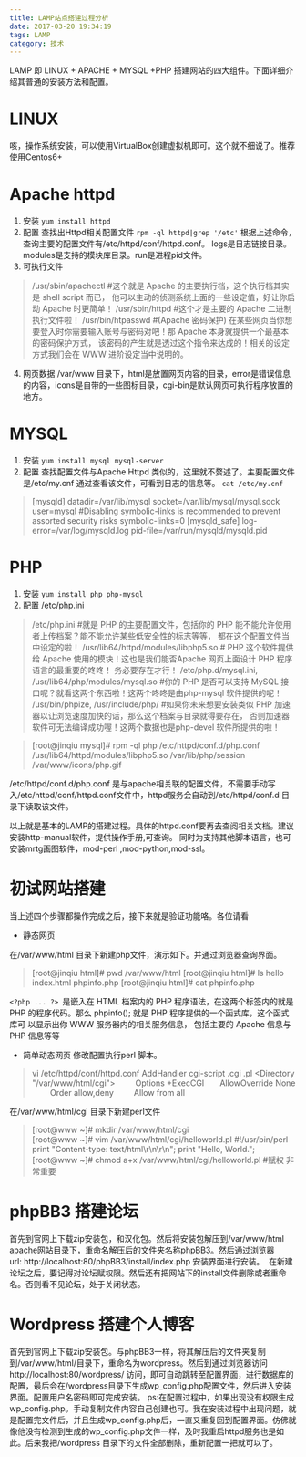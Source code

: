 ```yaml
---
title: LAMP站点搭建过程分析
date: 2017-03-20 19:34:19
tags: LAMP
category: 技术 
---
```

LAMP 即 LINUX + APACHE + MYSQL +PHP 搭建网站的四大组件。下面详细介绍其普通的安装方法和配置。

# LINUX 
咳，操作系统安装，可以使用VirtualBox创建虚拟机即可。这个就不细说了。推荐使用Centos6+

# Apache httpd  
1. 安装
`yum install httpd`
2. 配置
查找出Httpd相关配置文件 `rpm -ql httpd|grep '/etc'`
根据上述命令，查询主要的配置文件有/etc/httpd/conf/httpd.conf。 logs是日志链接目录。modules是支持的模块库目录。run是进程pid文件。
3. 可执行文件
>/usr/sbin/apachectl  #这个就是 Apache 的主要执行档，这个执行档其实是 shell script 而已， 他可以主动的侦测系统上面的一些设定值，好让你启动 Apache 时更简单！
/usr/sbin/httpd     #这个才是主要的 Apache 二进制执行文件啦！
/usr/bin/htpasswd   #(Apache 密码保护) 在某些网页当你想要登入时你需要输入账号与密码对吧！那 Apache 本身就提供一个最基本的密码保护方式， 该密码的产生就是透过这个指令来达成的！相关的设定方式我们会在 WWW 进阶设定当中说明的。
4. 网页数据
/var/www 目录下，html是放置网页内容的目录，error是错误信息的内容，icons是自带的一些图标目录，cgi-bin是默认网页可执行程序放置的地方。

<!-- more -->

# MYSQL   
1. 安装 
`yum install mysql mysql-server`
2. 配置 
查找配置文件与Apache Httpd 类似的，这里就不赘述了。主要配置文件是/etc/my.cnf 通过查看该文件，可看到日志的信息等。
`cat /etc/my.cnf `
>[mysqld]
datadir=/var/lib/mysql
socket=/var/lib/mysql/mysql.sock
user=mysql
#Disabling symbolic-links is recommended to prevent assorted security risks
symbolic-links=0
[mysqld_safe]
log-error=/var/log/mysqld.log
pid-file=/var/run/mysqld/mysqld.pid

# PHP 
1. 安装 
`yum install php php-mysql`
2. 配置
/etc/php.ini
>/etc/php.ini #就是 PHP 的主要配置文件，包括你的 PHP 能不能允许使用者上传档案？能不能允许某些低安全性的标志等等， 都在这个配置文件当中设定的啦！
/usr/lib64/httpd/modules/libphp5.so # PHP 这个软件提供给 Apache 使用的模块！这也是我们能否Apache 网页上面设计 PHP 程序语言的最重要的咚咚！ 务必要存在才行！
/etc/php.d/mysql.ini, /usr/lib64/php/modules/mysql.so #你的 PHP 是否可以支持 MySQL 接口呢？就看这两个东西啦！这两个咚咚是由php-mysql 软件提供的呢！
/usr/bin/phpize, /usr/include/php/ #如果你未来想要安装类似 PHP 加速器以让浏览速度加快的话，那么这个档案与目录就得要存在， 否则加速器软件可无法编译成功喔！这两个数据也是php-devel 软件所提供的啦！

>[root@jinqiu mysql]# rpm -ql php
/etc/httpd/conf.d/php.conf
/usr/lib64/httpd/modules/libphp5.so
/var/lib/php/session
/var/www/icons/php.gif  

/etc/httpd/conf.d/php.conf 是与apache相关联的配置文件，不需要手动写入/etc/httpd/conf/httpd.conf文件中，httpd服务会自动到/etc/httpd/conf.d 目录下读取该文件。

以上就是基本的LAMP的搭建过程。具体的httpd.conf要再去查阅相关文档。建议安装http-manual软件，提供操作手册,可查询。
同时为支持其他脚本语言，也可安装mrtg画图软件，mod-perl ,mod-python,mod-ssl。

# 初试网站搭建
当上述四个步骤都操作完成之后，接下来就是验证功能咯。各位请看
* 静态网页   

在/var/www/html 目录下新建php文件，演示如下。并通过浏览器查询界面。
>[root@jinqiu html]# pwd
/var/www/html
[root@jinqiu html]# ls
hello  index.html  phpinfo.php
[root@jinqiu html]# cat phpinfo.php 
<?php phpinfo(); ?>

`<?php ... ?> `是嵌入在 HTML 档案内的 PHP 程序语法，在这两个标签内的就是 PHP 的程序代码。那么 phpinfo(); 就是 PHP 程序提供的一个函式库，这个函式库可 以显示出你 WWW 服务器内的相关服务信息， 包括主要的 Apache 信息与 PHP 信息等等  
* 简单动态网页
修改配置执行perl 脚本。
>vi /etc/httpd/conf/httpd.conf
AddHandler cgi-script .cgi .pl
<Directory "/var/www/html/cgi">
        Options +ExecCGI
        AllowOverride None
        Order allow,deny
        Allow from all
</Directory>


在/var/www/html/cgi 目录下新建perl文件
>[root@www ~]# mkdir /var/www/html/cgi  
[root@www ~]# vim /var/www/html/cgi/helloworld.pl
#!/usr/bin/perl
print "Content-type: text/html\r\n\r\n";
print "Hello, World.";
[root@www ~]# chmod a+x /var/www/html/cgi/helloworld.pl  #赋权 非常重要



# phpBB3 搭建论坛  
首先到官网上下载zip安装包，和汉化包。然后将安装包解压到/var/www/html apache网站目录下，重命名解压后的文件夹名称phpBB3。然后通过浏览器url: http://localhost:80/phpBB3/install/index.php 安装界面进行安装。 
在新建论坛之后，要记得对论坛赋权限。然后还有把网站下的install文件删除或者重命名。否则看不见论坛，处于关闭状态。

# Wordpress 搭建个人博客
首先到官网上下载zip安装包。与phpBB3一样，将其解压后的文件夹复制到/var/www/html/目录下，重命名为wordpress。然后到通过浏览器访问http://localhost:80/wordpress/ 访问，即可自动跳转至配置界面，进行数据库的配置，最后会在/wordpress目录下生成wp_config.php配置文件，然后进入安装界面。配置用户名密码即可完成安装。
ps:在配置过程中，如果出现没有权限生成wp_config.php。手动复制文件内容自己创建也可。我在安装过程中出现问题，就是配置完文件后，并且生成wp_config.php后，一直又重复回到配置界面。仿佛就像他没有检测到生成的wp_config.php文件一样，及时我重启httpd服务也是如此。后来我把/wordpress 目录下的文件全部删除，重新配置一把就可以了。
